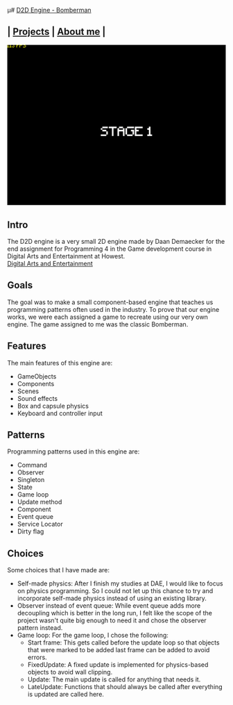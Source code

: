 <link href="../../Content/StyleSheet.css" rel="stylesheet"/> 

µ# [D2D Engine - Bomberman](https://github.com/DaanDemaecker/D2DEngine)

## | [Projects](https://daandemaecker.github.io)  |    [About me](https://daandemaecker.github.io/AboutMe.html)  |

<img src="../../Content/Bomberman.gif" alt="drawing"/>

## Intro
The D2D engine is a very small 2D engine made by Daan Demaecker for the end assignment for Programming 4 in the Game development course in Digital Arts and Entertainment at Howest.  
[Digital Arts and Entertainment](https://www.digitalartsandentertainment.be/)

## Goals

The goal was to make a small component-based engine that teaches us programming patterns often used in the industry. To prove that our engine works, we were each assigned a game to recreate using our very own engine. The game assigned to me was the classic Bomberman.

## Features

The main features of this engine are:
- GameObjects
- Components
- Scenes
- Sound effects
- Box and capsule physics
- Keyboard and controller input

## Patterns

Programming patterns used in this engine are:
- Command
- Observer
- Singleton
- State
- Game loop
- Update method
- Component
- Event queue
- Service Locator
- Dirty flag

## Choices

Some choices that I have made are:
- Self-made physics: After I finish my studies at DAE, I would like to focus on physics programming. So I could not let up this chance to try and incorporate self-made physics instead of using an existing library.
- Observer instead of event queue: While event queue adds more decoupling which is better in the long run, I felt like the scope of the project wasn't quite big enough to need it and chose the observer pattern instead.
- Game loop: For the game loop, I chose the following:
  * Start frame: This gets called before the update loop so that objects that were marked to be added last frame can be added to avoid errors.
  * FixedUpdate: A fixed update is implemented for physics-based objects to avoid wall clipping.
  * Update: The main update is called for anything that needs it.
  * LateUpdate: Functions that should always be called after everything is updated are called here.
